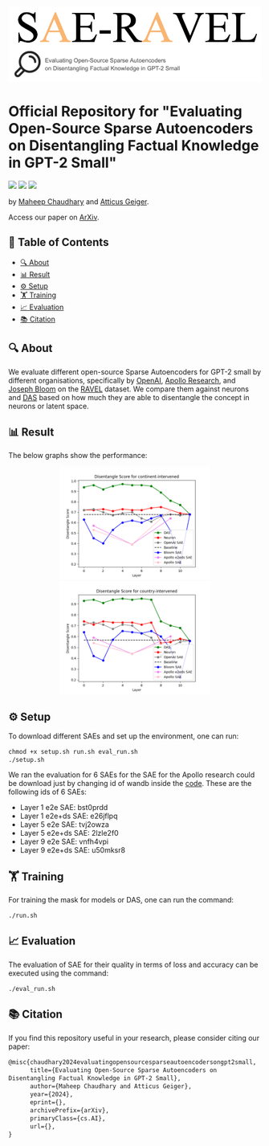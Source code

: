 
![SAE-RAVEL](./figures/title1.png)

# Official Repository for "Evaluating Open-Source Sparse Autoencoders on Disentangling Factual Knowledge in GPT-2 Small"

![](https://img.shields.io/badge/Code-Python3.11-red)
![](https://img.shields.io/badge/Code-Pytorch-green)
![](https://img.shields.io/badge/Code-MIT_License-blue)


by [Maheep Chaudhary](https://maheepchaudhary.github.io) and [Atticus Geiger](https://atticusg.github.io).

Access our paper on [ArXiv]().

## 📑 Table of Contents

- [🔍 About](#about)
- [📊 Result](#result)
- [⚙️ Setup](#setup)
- [🏋️ Training](#training)
- [📈 Evaluation](#evaluation)
- [📚 Citation](#citation)

## 🔍 About

We evaluate different open-source Sparse Autoencoders for GPT-2 small by different organisations, specifically by [OpenAI](https://github.com/openai/sparse_autoencoder), [Apollo Research](https://github.com/ApolloResearch/e2e_sae), and [Joseph Bloom](https://huggingface.co/jbloom/GPT2-Small-SAEs-Reformatted) on the [RAVEL](https://github.com/explanare/ravel) dataset.
We compare them against neurons and [DAS](https://arxiv.org/abs/2303.02536) based on how much they are able to disentangle the concept in neurons or latent space.

## 📊 Result

The below graphs show the performance:

<p align="center">
  <img src="figures/continent.png" width="300" />
  <img src="figures/country.png" width="300" />
</p>

## ⚙️ Setup

To download different SAEs and set up the environment, one can run:

```
chmod +x setup.sh run.sh eval_run.sh
./setup.sh
```

We ran the evaluation for 6 SAEs for the SAE for the Apollo research could be download just by changing id of wandb inside the [code](https://github.com/MaheepChaudhary/SAE-Ravel/blob/6da0beea4129a58af4af491dbd429cf0d1d95af6/models.py#L219). These are the following ids of 6 SAEs:

* Layer 1 e2e SAE: bst0prdd 
* Layer 1 e2e+ds SAE: e26jflpq
* Layer 5 e2e SAE: tvj2owza 
* Layer 5 e2e+ds SAE: 2lzle2f0
* Layer 9 e2e SAE: vnfh4vpi 
* Layer 9 e2e+ds SAE: u50mksr8 

## 🏋️ Training

For training the mask for models or DAS, one can run the command:

```
./run.sh
```

## 📈 Evaluation

The evaluation of SAE for their quality in terms of loss and accuracy can be executed using the command:

```
./eval_run.sh
```

## 📚 Citation
If you find this repository useful in your research, please consider citing our paper:


```
@misc{chaudhary2024evaluatingopensourcesparseautoencodersongpt2small,
      title={Evaluating Open-Source Sparse Autoencoders on Disentangling Factual Knowledge in GPT-2 Small}, 
      author={Maheep Chaudhary and Atticus Geiger},
      year={2024},
      eprint={},
      archivePrefix={arXiv},
      primaryClass={cs.AI},
      url={}, 
}
```